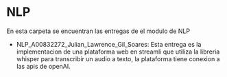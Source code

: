 
# NLP

En esta carpeta se encuentran las entregas de el modulo de NLP

* NLP_A00832272_Julian_Lawrence_Gil_Soares:
  Esta entrega es la implementacion de una plataforma web en streamli que utiliza la libreria whisper para transcribir un audio a texto, la plataforma tiene conexion a las apis de openAI.


